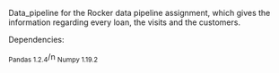 Data_pipeline for the Rocker data pipeline assignment, which gives the information regarding every loan, the visits and the customers.

Dependencies:

<sub>Pandas 1.2.4</sub>/n
<sub>Numpy 1.19.2</sub>


